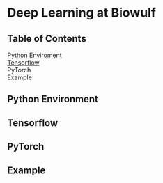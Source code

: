# Deep Learning at Biowulf

## Table of Contents
[Python Enviroment](https://github.com/yliu7366/yliu_utilities/blob/master/tutorials/biowulf/README.md#Python)  
[Tensorflow](https://github.com/yliu7366/yliu_utilities/edit/master/tutorials/biowulf/README.md#Tensorflow)  
PyTorch  
Example  

## Python Environment

## Tensorflow

## PyTorch

## Example
